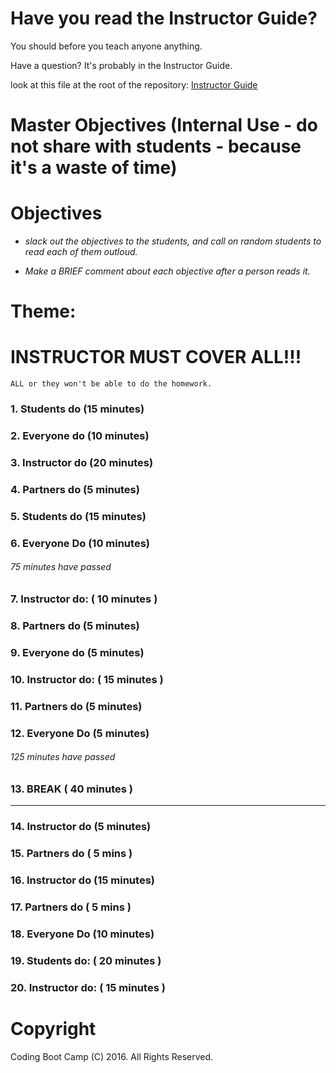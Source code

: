 # Have you read the Instructor Guide?

You should before you teach anyone anything.

Have a question? It's probably in the Instructor Guide.

look at this file at the root of the repository: 
[Instructor Guide](https://github.com/RutgersCodingBootcamp/All-Lesson-Plans/blob/master/instructor_guide)

# Master Objectives (Internal Use - do not share with students - because it's a waste of time)
 

# Objectives

* *slack out the objectives to the students, and call on random students to read each of them outloud.* 

* *Make a BRIEF comment about each objective after a person reads it.*


# Theme: 

# INSTRUCTOR MUST COVER ALL!!!

```
ALL or they won't be able to do the homework.
```

### 1. Students do (15 minutes)


### 2. Everyone do (10 minutes)

### 3. Instructor do (20 minutes)

### 4. Partners do (5 minutes)

### 5. Students do (15 minutes)  

### 6. Everyone Do (10 minutes)

###### 75 minutes have passed

### 7. Instructor do: ( 10 minutes ) 

### 8. Partners do (5 minutes)

### 9. Everyone do (5 minutes)

### 10. Instructor do: ( 15 minutes ) 

### 11. Partners do (5 minutes)

### 12. Everyone Do (5 minutes)

###### 125 minutes have passed

### 13. BREAK ( 40 minutes )
--------- --------- ---------

### 14. Instructor do (5 minutes)

### 15. Partners do ( 5 mins ) 

### 16. Instructor do (15 minutes)

### 17. Partners do ( 5 mins ) 

### 18. Everyone Do (10 minutes)

### 19. Students do: ( 20 minutes ) 

### 20. Instructor do: ( 15 minutes )


# Copyright
Coding Boot Camp (C) 2016. All Rights Reserved.